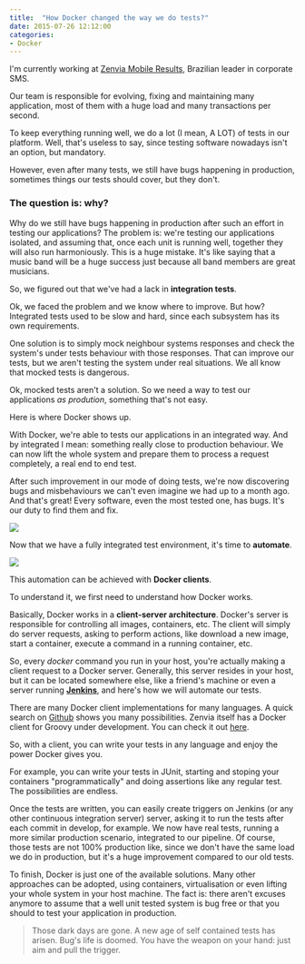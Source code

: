 ```yaml
---
title:  "How Docker changed the way we do tests?"
date: 2015-07-26 12:12:00
categories:
- Docker
---
```

I'm currently working at [Zenvia Mobile Results][zenvia], Brazilian leader in corporate SMS.

Our team is responsible for evolving, fixing and maintaining many application, most of them with a huge load and many transactions per second.

To keep everything running well, we do a lot (I mean, A LOT) of tests in our platform. Well, that's useless to say, since testing software nowadays isn't an option, but mandatory.

However, even after many tests, we still have bugs happening in production, sometimes things our tests should cover, but they don't.

### The question is: **why?**

Why do we still have bugs happening in production after such an effort in testing our applications? The problem is: we're testing our applications isolated, and assuming that, once each unit is running well, together they will also run harmoniously. This is a huge mistake. It's like saying that a music band will be a huge success just because all band members are great musicians.

So, we figured out that we've had a lack in **integration tests**.

Ok, we faced the problem and we know where to improve. But how?
Integrated tests used to be slow and hard, since each subsystem has its own requirements.

One solution is to simply mock neighbour systems responses and check the system's under tests behaviour with those responses. That can improve our tests, but we aren't testing the system under real situations. We all know that mocked tests is dangerous.

Ok, mocked tests aren't a solution. So we need a way to test our applications _as prodution_, something that's not easy.

Here is where Docker shows up.

With Docker, we're able to tests our applications in an integrated way. And by integrated I mean: something really close to production behaviour.
We can now lift the whole system and prepare them to process a request completely, a real end to end test.

After such improvement in our mode of doing tests, we're now discovering bugs and misbehaviours we can't even imagine we had up to a month ago.
And that's great! Every software, even the most tested one, has bugs. It's our duty to find them and fix.

![][find-you-kill-you]

Now that we have a fully integrated test environment, it's time to **automate**.

![][automate-all]

This automation can be achieved with **Docker clients**.

To understand it, we first need to understand how Docker works.

Basically, Docker works in a **client-server architecture**. Docker's server is responsible for controlling all images, containers, etc.
The client will simply do server requests, asking to perform actions, like download a new image, start a container, execute a command in a running container, etc.

So, every _docker_ command you run in your host, you're actually making a client request to a Docker server. Generally, this server resides in your host, but it can be located somewhere else, like a friend's machine or even a server running [**Jenkins**][jenkins], and here's how we will automate our tests.

There are many Docker client implementations for many languages. A quick search on [Github][docker-client-github-search] shows you many possibilities. Zenvia itself has a Docker client for Groovy under development. You can check it out [here][docker-komposer].

So, with a client, you can write your tests in any language and enjoy the power Docker gives you.

For example, you can write your tests in JUnit, starting and stoping your containers "programmatically" and doing assertions like any regular test. The possibilities are endless.

Once the tests are written, you can easily create triggers on Jenkins (or any other continuous integration server) server, asking it to run the tests after each commit in develop, for example.
We now have real tests, running a more similar production scenario, integrated to our pipeline.
Of course, those tests are not 100% production like, since we don't have the same load we do in production, but it's a huge improvement compared to our old tests.

To finish, Docker is just one of the available solutions. Many other approaches can be adopted, using containers, virtualisation or even lifting your whole system in your host machine. The fact is: there aren't excuses anymore to assume that a well unit tested system is bug free or that you should to test your application in production.

> Those dark days are gone.
> A new age of self contained tests has arisen.
> Bug's life is doomed.
> You have the weapon on your hand: just aim and pull the trigger.

[zenvia]: http://www.zenvia.com.br/en/
[find-you-kill-you]: {{site.url}}/assets/images/posts_images/find_you_kill_you.jpg
[automate-all]: {{site.url}}/assets/images/posts_images/automate_all_the_things.jpg
[jenkins]: https://jenkins-ci.org/
[docker-client-github-search]: https://github.com/search?utf8=%E2%9C%93&q=docker+client
[docker-komposer]: https://github.com/zenvia-mobile/docker-komposer
